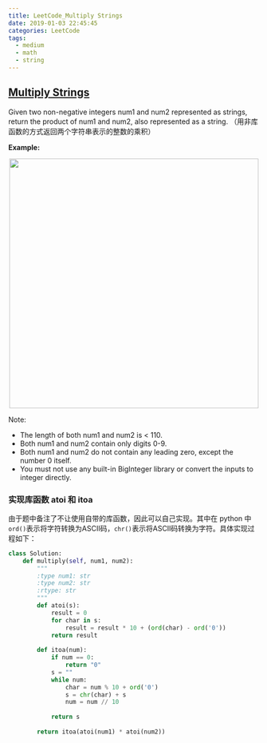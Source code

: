 ```yaml
---
title: LeetCode_Multiply Strings
date: 2019-01-03 22:45:45
categories: LeetCode
tags: 
  - medium
  - math
  - string
---
```


## [Multiply Strings](https://leetcode.com/problems/multiply-strings/)

Given two non-negative integers num1 and num2 represented as strings, return the product of num1 and num2, also represented as a string.
（用非库函数的方式返回两个字符串表示的整数的乘积）

<!--more-->

**Example:** 

<div align=center>
	<img src="/images/leetcode_43.png" width = "500" align=center/>
</div>

Note:
- The length of both num1 and num2 is < 110.
- Both num1 and num2 contain only digits 0-9.
- Both num1 and num2 do not contain any leading zero, except the number 0 itself.
- You must not use any built-in BigInteger library or convert the inputs to integer directly.

### 实现库函数 atoi 和 itoa
由于题中备注了不让使用自带的库函数，因此可以自己实现。其中在 python 中 `ord()`表示将字符转换为ASCII码，`chr()`表示将ASCII码转换为字符。具体实现过程如下：

```python
class Solution:
    def multiply(self, num1, num2):
        """
        :type num1: str
        :type num2: str
        :rtype: str
        """
        def atoi(s):
            result = 0
            for char in s:
                result = result * 10 + (ord(char) - ord('0'))
            return result
    
        def itoa(num):
            if num == 0:
                return "0"
            s = ""
            while num:
                char = num % 10 + ord('0')
                s = chr(char) + s
                num = num // 10
            
            return s
        
        return itoa(atoi(num1) * atoi(num2))
```